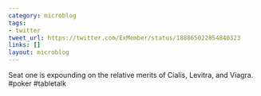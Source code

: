 ```yaml
---
category: microblog
tags:
- twitter
tweet_url: https://twitter.com/ExMember/status/188865022854840323
links: []
layout: microblog
---
```

Seat one is expounding on the relative merits of Cialis, Levitra, and Viagra. #poker #tabletalk
